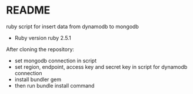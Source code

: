 # README

ruby script for insert data from dynamodb to mongodb

* Ruby version
  ruby 2.5.1

After cloning the repository:
  * set mongodb connection in script
  * set region, endpoint, access key and secret key in script for dynamodb connection
  * install bundler gem
  * then run bundle install command
